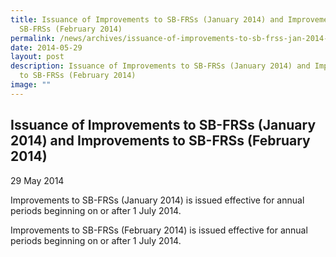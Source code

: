 ```yaml
---
title: Issuance of Improvements to SB-FRSs (January 2014) and Improvements to SB-FRSs (February 2014)
  SB-FRSs (February 2014)
permalink: /news/archives/issuance-of-improvements-to-sb-frss-jan-2014-and-improvements-to-sb-frss-feb-2014/
date: 2014-05-29
layout: post
description: Issuance of Improvements to SB-FRSs (January 2014) and Improvements
  to SB-FRSs (February 2014)
image: ""
---
```

Issuance of Improvements to SB-FRSs (January 2014) and Improvements to SB-FRSs (February 2014)
----------------------------------------------------------------------------------------------

29 May 2014

Improvements to SB-FRSs (January 2014) is issued effective for annual periods beginning on or after 1 July 2014.  
  
Improvements to SB-FRSs (February 2014) is issued effective for annual periods beginning on or after 1 July 2014.
